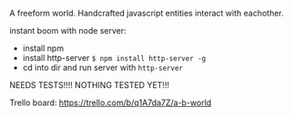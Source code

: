 A freeform world. Handcrafted javascript entities interact with eachother.

instant boom with node server:
- install npm
- install http-server `$ npm install http-server -g`
- cd into dir and run server with `http-server`

NEEDS TESTS!!!! NOTHING TESTED YET!!!

Trello board: https://trello.com/b/q1A7da7Z/a-b-world

